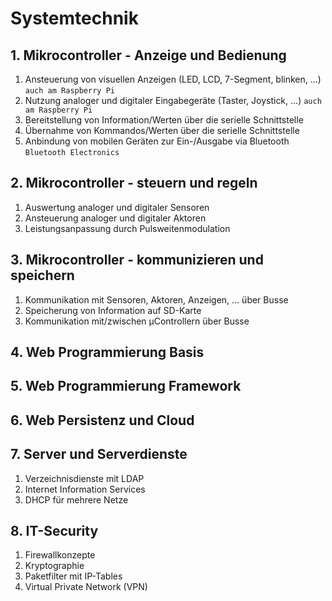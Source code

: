 # Systemtechnik

## 1. Mikrocontroller - Anzeige und Bedienung

1.	Ansteuerung von visuellen Anzeigen (LED, LCD, 7-Segment, blinken, ...) `auch am Raspberry Pi`
2.	Nutzung analoger und digitaler Eingabegeräte (Taster, Joystick, …) `auch am Raspberry Pi`
3.	Bereitstellung von Information/Werten über die serielle Schnittstelle
4.	Übernahme von Kommandos/Werten über die serielle Schnittstelle
5.	Anbindung von mobilen Geräten zur Ein-/Ausgabe via Bluetooth `Bluetooth Electronics`

## 2. Mikrocontroller - steuern und regeln

1.	Auswertung analoger und digitaler Sensoren
2.	Ansteuerung analoger und digitaler Aktoren
3.	Leistungsanpassung durch Pulsweitenmodulation

## 3. Mikrocontroller - kommunizieren und speichern

1.	Kommunikation mit Sensoren, Aktoren, Anzeigen, … über Busse
2.	Speicherung von Information auf SD-Karte
3.	Kommunikation mit/zwischen µControllern über Busse

## 4. Web Programmierung Basis
## 5. Web Programmierung Framework
## 6. Web Persistenz und Cloud
## 7. Server und Serverdienste

1. Verzeichnisdienste mit LDAP
2. Internet Information Services
3. DHCP für mehrere Netze

## 8. IT-Security

1. Firewallkonzepte
2. Kryptographie
3. Paketfilter mit IP-Tables
4. Virtual Private Network (VPN)
